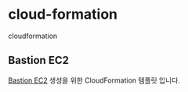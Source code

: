 # cloud-formation
cloudformation

## Bastion EC2
[Bastion EC2](./src/ec2/bastion/bastion-1.0.yaml) 생성을 위한 CloudFormation 템플릿 입니다.


